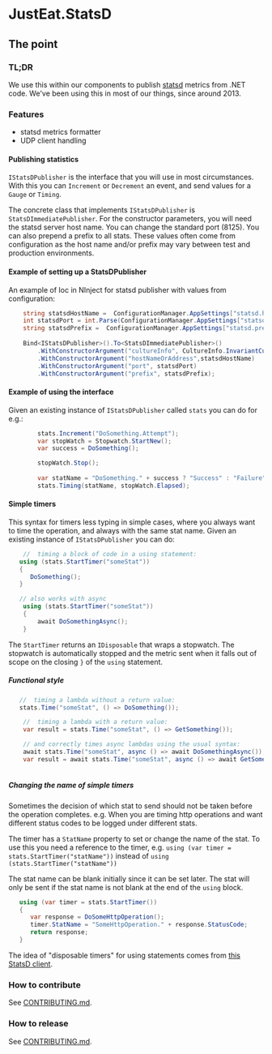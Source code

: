 # JustEat.StatsD

## The point

### TL;DR

We use this within our components to publish [statsd](http://github.com/etsy/statsd) metrics from .NET code. We've been using this in most of our things, since around 2013.

### Features

* statsd metrics formatter
* UDP client handling

#### Publishing statistics

`IStatsDPublisher` is the interface that you will use in most circumstances. With this you can `Increment` or `Decrement` an event, and send values for a `Gauge` or `Timing`.

The concrete class that implements `IStatsDPublisher` is `StatsDImmediatePublisher`. For the constructor parameters, you will need the statsd server host name. You can change the standard port (8125). You can also prepend a prefix to all stats. These values often come from configuration as the host name and/or prefix may vary between test and production environments.

#### Example of setting up a StatsDPublisher

An example of Ioc in NInject for statsd publisher with values from configuration:
```csharp
	string statsdHostName =  ConfigurationManager.AppSettings["statsd.hostname"];
	int statsdPort = int.Parse(ConfigurationManager.AppSettings["statsd.port"]);
	string statsdPrefix =  ConfigurationManager.AppSettings["statsd.prefix"];
		
	Bind<IStatsDPublisher>().To<StatsDImmediatePublisher>()
        .WithConstructorArgument("cultureInfo", CultureInfo.InvariantCulture)
		.WithConstructorArgument("hostNameOrAddress",statsdHostName)
        .WithConstructorArgument("port", statsdPort)
        .WithConstructorArgument("prefix", statsdPrefix);

```

#### Example of using the interface

Given an existing instance of `IStatsDPublisher` called `stats` you can do for e.g.:

```csharp
		stats.Increment("DoSomething.Attempt");
		var stopWatch = Stopwatch.StartNew();
        var success = DoSomething();

		stopWatch.Stop();
		
		var statName = "DoSomething." + success ? "Success" : "Failure";
		stats.Timing(statName, stopWatch.Elapsed);
```

#### Simple timers

This syntax for timers less typing in simple cases, where you always want to time the operation, and always with the same stat name. Given an existing instance of `IStatsDPublisher` you can do:

```csharp
    //  timing a block of code in a using statement:
   using (stats.StartTimer("someStat"))
   {
      DoSomething();
   }

   // also works with async
    using (stats.StartTimer("someStat"))
    {
        await DoSomethingAsync();
    }
```
 
The `StartTimer` returns an `IDisposable` that wraps a stopwatch. The stopwatch is automatically stopped and the metric sent when it falls out of scope on the closing `}` of the `using` statement.

##### Functional style

```csharp
   //  timing a lambda without a return value:
   stats.Time("someStat", () => DoSomething());

    //  timing a lambda with a return value:
    var result = stats.Time("someStat", () => GetSomething());

    // and correctly times async lambdas using the usual syntax:
    await stats.Time("someStat", async () => await DoSomethingAsync());
    var result = await stats.Time("someStat", async () => await GetSomethingAsync());
    
```

##### Changing the name of simple timers

Sometimes the decision of which stat to send should not be taken before the operation completes. e.g. When you are timing http operations and want different status codes to be logged under different stats.

The timer has a `StatName` property to set or change the name of the stat. To use this you need a reference to the timer, e.g. `using (var timer = stats.StartTimer("statName"))` instead of `using (stats.StartTimer("statName"))`

The stat name can be blank initially since it can be set later. The stat will only be sent if the stat name is not blank at the end of the `using` block.

```csharp
   using (var timer = stats.StartTimer())
   {
      var response = DoSomeHttpOperation();
	  timer.StatName = "SomeHttpOperation." + response.StatusCode;
	  return response;
   }

```

The idea of "disposable timers" for using statements comes from [this StatsD client](https://github.com/Pereingo/statsd-csharp-client).


### How to contribute

See [CONTRIBUTING.md](CONTRIBUTING.md).

### How to release
See [CONTRIBUTING.md](CONTRIBUTING.md).

